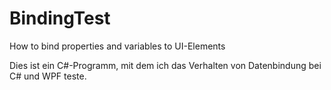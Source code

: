 # BindingTest
How to bind properties and variables to UI-Elements

Dies ist ein C#-Programm, mit dem ich das Verhalten von Datenbindung bei C# und WPF teste.
